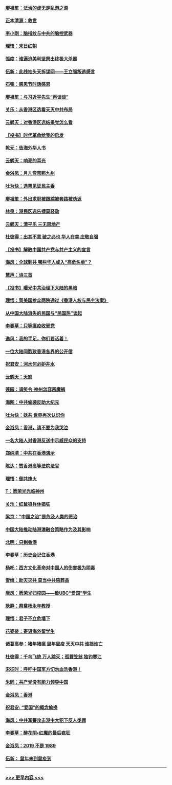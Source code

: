 #### [廖祖笙：法治的虚无是乱港之源](../pages/nsc993/n11690605.md?t=11301401) 
#### [正本清源：救世](../pages/nsc993/n11689134.md?t=11301401) 
#### [李小刚：脑指纹与中共的脑控武器](../pages/nsc993/n11688900.md?t=11301401) 
#### [理悟：末日红朝](../pages/nsc993/n11688829.md?t=11301401) 
#### [弧度：谁逼迫美利坚祭出终极大杀器](../pages/nsc993/n11688735.md?t=11301401) 
#### [伍新：此线抽头天拆谍网——王立强叛逃感言](../pages/nsc993/n11687981.md?t=11301401) 
#### [石铭：感恩节时话感恩](../pages/nsc993/n11687568.md?t=11301401) 
#### [廖祖笙：与习近平先生“再谈谈”](../pages/nsc993/n11687005.md?t=11301401) 
#### [关乐：从香港区选看天灭中共布局](../pages/nsc993/n11686647.md?t=11301401) 
#### [云鹤天：对香港区选结果党怎么看](../pages/nsc993/n11686216.md?t=11301401) 
#### [【投书】时代革命给我的启发](../pages/nsc993/n11684287.md?t=11301401) 
#### [乾元：告海外华人书](../pages/nsc993/n11684044.md?t=11301401) 
#### [云鹤天：响亮的耳光](../pages/nsc993/n11684254.md?t=11301401) 
#### [金浴凤：月儿弯弯照九州](../pages/nsc993/n11684231.md?t=11301401) 
#### [吐为快：选票见证民主香](../pages/nsc993/n11684206.md?t=11301401) 
#### [廖祖笙：外出求职被跟踪被套路被劝返](../pages/nsc993/n11683874.md?t=11301401) 
#### [林泉：港民区选告捷莫轻敌](../pages/nsc993/n11683930.md?t=11301401) 
#### [云鹤天：清平乐 三无房地产](../pages/nsc993/n11681521.md?t=11301401) 
#### [杜彼得：出其不意 破之必也 华人在美 庄敬自强](../pages/nsc993/n11679554.md?t=11301401) 
#### [【投书】解散中国共产党与共产主义的宣言](../pages/nsc993/n11679177.md?t=11301401) 
#### [海风：全球剿共 哪些华人或入“高危名单”？](../pages/nsc993/n11678617.md?t=11301401) 
#### [慧声：诗三首](../pages/nsc993/n11678848.md?t=11301401) 
#### [【投书】曝光中共治理下大陆的黑暗](../pages/nsc993/n11678674.md?t=11301401) 
#### [理悟：贺美国参众两院通过《香港人权与民主法案》](../pages/nsc993/n11678104.md?t=11301401) 
#### [从中国大陆消失的民国与“民国热”谈起](../pages/nsc993/n11678075.md?t=11301401) 
#### [李春草：只等瘟疫收邪党](../pages/nsc993/n11677308.md?t=11301401) 
#### [逸风：我的手足，你们要活着！](../pages/nsc993/n11676352.md?t=11301401) 
#### [一位大陆同胞致香港各界的公开信](../pages/nsc993/n11675761.md?t=11301401) 
#### [祝君安：河水何必妒井水](../pages/nsc993/n11675746.md?t=11301401) 
#### [云鹤天：天怒](../pages/nsc993/n11675718.md?t=11301401) 
#### [莲园：调笑令‧神州怎容恶魔祸](../pages/nsc993/n11675648.md?t=11301401) 
#### [海网：中共偷袭反助大纪元](../pages/nsc993/n11673515.md?t=11301401) 
#### [吐为快：妖共 世界再次认识你](../pages/nsc993/n11673506.md?t=11301401) 
#### [金浴凤：香港，请不要为我哭泣](../pages/nsc993/n11673248.md?t=11301401) 
#### [一名大陆人对香港反送中示威民众的支持](../pages/nsc993/n11672615.md?t=11301401) 
#### [郑纯清：中共在香港演示](../pages/nsc993/n11670539.md?t=11301401) 
#### [陈达：赞香港高等法院法官](../pages/nsc993/n11669542.md?t=11301401) 
#### [理悟：倒共烽火](../pages/nsc993/n11668844.md?t=11301401) 
#### [T：愿荣光光临神州](../pages/nsc993/n11668421.md?t=11301401) 
#### [关乐：红鼠狼兵休猖狂](../pages/nsc993/n11668378.md?t=11301401) 
#### [梁京：“中国之治”是危及人类的恶治](../pages/nsc993/n11668328.md?t=11301401) 
#### [中国大陆推动陆港澳融合策略作为及其影响](../pages/nsc993/n11668157.md?t=11301401) 
#### [北明：只剩香港](../pages/nsc993/n11668002.md?t=11301401) 
#### [李春草：历史会记住香港](../pages/nsc993/n11667927.md?t=11301401) 
#### [杨吒：西方文化革命对中国人的伤害极为阴毒](../pages/nsc993/n11664521.md?t=11301401) 
#### [雪绮：助天灭共 莫当中共陪葬品](../pages/nsc993/n11662650.md?t=11301401) 
#### [唐风：愿荣光归校园——致UBC“爱国”学生](../pages/nsc993/n11662194.md?t=11301401) 
#### [耿静：祭奠杨永年教授](../pages/nsc993/n11662514.md?t=11301401) 
#### [理悟：君子不立危墙下](../pages/nsc993/n11662172.md?t=11301401) 
#### [花婆娑：寄语海外留学生](../pages/nsc993/n11662121.md?t=11301401) 
#### [诸葛高参：猪年猪瘟 鼠年鼠疫 天灭中共 谁挡谁亡](../pages/nsc993/n11661980.md?t=11301401) 
#### [杜彼得：千鸟飞绝 万人踪灭；孤蓑笠翁 独钓寒江](../pages/nsc993/n11661170.md?t=11301401) 
#### [宋征时：呼吁中国军方切勿血洗香港！](../pages/nsc993/n11415318.md?t=11301401) 
#### [朱同：共产党没有能力领导中国](../pages/nsc993/n11660421.md?t=11301401) 
#### [金浴凤：香港](../pages/nsc993/n11660419.md?t=11301401) 
#### [祝君安: “爱国”的概念偷换](../pages/nsc993/n11659706.md?t=11301401) 
#### [海风：中共军警攻击港中大犯下反人类罪](../pages/nsc993/n11659632.md?t=11301401) 
#### [李春草：醉花阴•红魔的最后疯狂](../pages/nsc993/n11659287.md?t=11301401) 
#### [金浴凤：2019 不是 1989](../pages/nsc993/n11657663.md?t=11301401) 
#### [伍新： 鼠年未到鼠疫到](../pages/nsc993/n11655098.md?t=11301401) 

----
#### [ >>> 更早内容 <<< ](../indexes/nsc993-earlier.md)
